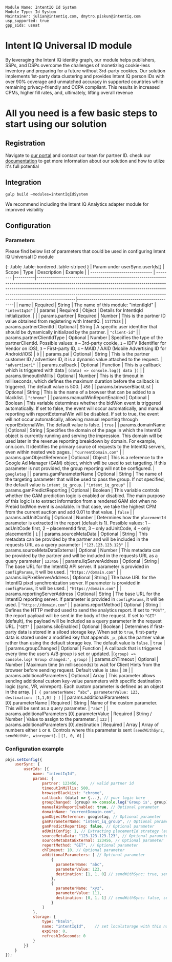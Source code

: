 ```
Module Name: IntentIQ Id System
Module Type: Id System
Maintainer: julian@intentiq.com, dmytro.piskun@intentiq.com
usp_supported: true
gpp_sids: usnat
```

# Intent IQ Universal ID module

By leveraging the Intent IQ identity graph, our module helps publishers, SSPs, and DSPs overcome the challenges of monetizing cookie-less inventory and preparing for a future without 3rd-party cookies. Our solution implements 1st-party data clustering and provides Intent IQ person IDs with over 90% coverage and unmatched accuracy in supported countries while remaining privacy-friendly and CCPA compliant. This results in increased CPMs, higher fill rates, and, ultimately, lifting overall revenue

# All you need is a few basic steps to start using our solution

## Registration

Navigate to [our portal](https://www.intentiq.com/) and contact our team for partner ID.
check our [documentation](https://pbmodule.documents.intentiq.com/) to get more information about our solution and how to utilze it's full potential

## Integration

```bash
gulp build –modules=intentIqIdSystem
```

We recommend including the Intent IQ Analytics adapter module for improved visibility

## Configuration

### Parameters

Please find below list of parameters that could be used in configuring Intent IQ Universal ID module

{: .table .table-bordered .table-striped }
| Param under userSync.userIds[] | Scope    | Type     | Description                                                                                                                                                                                                                                                                                                                               | Example                                       |
| ------------------------------ | -------- |----------|-------------------------------------------------------------------------------------------------------------------------------------------------------------------------------------------------------------------------------------------------------------------------------------------------------------------------------------------|-----------------------------------------------|
| name                           | Required | String   | The name of this module: "intentIqId"                                                                                                                                                                                                                                                                                                     | `"intentIqId"`                                |
| params                         | Required | Object   | Details for IntentIqId initialization.                                                                                                                                                                                                                                                                                                    |                                               |
| params.partner                 | Required | Number   | This is the partner ID value obtained from registering with IntentIQ.                                                                                                                                                                                                                                                                     | `1177538`                                     |
| params.partnerClientId | Optional | String | A specific user identifier that should be dynamically initialized by the partner. | `"client-id"` |
| params.partnerClientIdType | Optional | Number | Specifies the type of the partnerClientId. Possible values: `0` – 3rd-party cookie, `1` – IDFV (Identifier for Vendor on iOS), `3` – First-party ID, `4` – MAID / AAID (Mobile Advertising ID for Android/iOS) | `0` |
| params.pai                     | Optional | String   | This is the partner customer ID / advertiser ID, it is a dynamic value attached to the request.                                                                                                                                                                                                                                           | `"advertiser1"`                               |
| params.callback                | Optional | Function | This is a callback which is triggered with data                                                                                                                                                                                                                                                                               | `(data) => console.log({ data })` |
| params.timeoutInMillis         | Optional | Number   | This is the timeout in milliseconds, which defines the maximum duration before the callback is triggered. The default value is 500.                                                                                                                                                                                                       | `450`                                         |
| params.browserBlackList        | Optional | String   | This is the name of a browser that can be added to a blacklist.                                                                                                                                                                                                                                                                           | `"chrome"`                                    |
| params.manualWinReportEnabled  | Optional | Boolean  | This variable determines whether the bidWon event is triggered automatically. If set to false, the event will occur automatically, and manual reporting with reportExternalWin will be disabled. If set to true, the event will not occur automatically, allowing manual reporting through reportExternalWin. The default value is false. | `true`                                        |
| params.domainName              | Optional | String   | Specifies the domain of the page in which the IntentIQ object is currently running and serving the impression. This domain will be used later in the revenue reporting breakdown by domain. For example, cnn.com. It identifies the primary source of requests to the IntentIQ servers, even within nested web pages.                     | `"currentDomain.com"`                         |
| params.gamObjectReference      | Optional | Object   | This is a reference to the Google Ad Manager (GAM) object, which will be used to set targeting. If this parameter is not provided, the group reporting will not be configured.                                                                                                                                                            | `googletag`                                   |
| params.gamParameterName        | Optional | String   | The name of the targeting parameter that will be used to pass the group. If not specified, the default value is `intent_iq_group`.                                                                                                                                                                                                        | `"intent_iq_group"`                           |
| params.gamPredictReporting        | Optional | Boolean   | This variable controls whether the GAM prediction logic is enabled or disabled. The main purpose of this logic is to extract information from a rendered GAM slot when no Prebid bidWon event is available. In that case, we take the highest CPM from the current auction and add 0.01 to that value.                                                                                                                                                                                                        | `false`                           |
| params.adUnitConfig            | Optional | Number   | Determines how the `placementId` parameter is extracted in the report (default is 1). Possible values: 1 – adUnitCode first, 2 – placementId first, 3 – only adUnitCode, 4 – only placementId                                                                                                                                             | `1`                                           |
| params.sourceMetaData          | Optional | String   | This metadata can be provided by the partner and will be included in the requests URL as a query parameter                                                                                                                                                                                                                                | `"123.123.123.123"`                           |
| params.sourceMetaDataExternal  | Optional | Number   | This metadata can be provided by the partner and will be included in the requests URL as a query parameter                                                                                                                                                                                                                                | `123456`                                      |
| params.iiqServerAddress        | Optional | String   | The base URL for the IntentIQ API server. If parameter is provided in `configParams`, it will be used.                                                                                                                                                                                                                                    | `"https://domain.com"`                        |
| params.iiqPixelServerAddress   | Optional | String   | The base URL for the IntentIQ pixel synchronization server. If parameter is provided in `configParams`, it will be used.                                                                                                                                                                                                                  | `"https://domain.com"`                        |
| params.reportingServerAddress  | Optional | String   | The base URL for the IntentIQ reporting server. If parameter is provided in `configParams`, it will be used.                                                                                                                                                                                                                              | `"https://domain.com"`                        |
| params.reportMethod            | Optional | String   | Defines the HTTP method used to send the analytics report. If set to `"POST"`, the report payload will be sent in the body of the request. If set to `"GET"` (default), the payload will be included as a query parameter in the request URL.                                                                                             |`"GET"`                                        |
| params.siloEnabled             | Optional | Boolean  | Determines if first-party data is stored in a siloed storage key. When set to `true`, first-party data is stored under a modified key that appends `_p_` plus the partner value rather than using the default storage key. The default value is `false`.                                                                          | `true`                                        |
| params.groupChanged            | Optional | Function | A callback that is triggered every time the user’s A/B group is set or updated.                                                                                         |`(group) => console.log('Group changed:', group)` |
| params.chTimeout | Optional | Number | Maximum time (in milliseconds) to wait for Client Hints from the browser before sending request. Default value is `10ms` | `30` |
| params.additionalParameters | Optional | Array | This parameter allows sending additional custom key-value parameters with specific destination logic (sync, VR, winreport). Each custom parameter is defined as an object in the array. | `[ { parameterName: “abc”, parameterValue: 123, destination: [1,1,0] } ]` |
| params.additionalParameters [0].parameterName | Required | String | Name of the custom parameter. This will be sent as a query parameter. | `"abc"` |
| params.additionalParameters [0].parameterValue | Required | String / Number | Value to assign to the parameter. | `123` |
| params.additionalParameters [0].destination | Required | Array | Array of numbers either `1` or `0`. Controls where this parameter is sent `[sendWithSync, sendWithVr, winreport]`. | `[1, 0, 0]` |

### Configuration example

```javascript
pbjs.setConfig({
    userSync: {
        userIds: [{
            name: "intentIqId",
            params: {
                partner: 123456,     // valid partner id
                timeoutInMillis: 500,
                browserBlackList: "chrome",
                callback: (data) => {...}, // your logic here
                groupChanged: (group) => console.log('Group is', group),
                manualWinReportEnabled: true, // Optional parameter
                domainName: "currentDomain.com",
                gamObjectReference: googletag, // Optional parameter
                gamParameterName: "intent_iq_group", // Optional parameter
                gamPredictReporting: false, // Optional parameter
                adUnitConfig: 1, // Extracting placementId strategy (adUnitCode or placementId order of priorities)
                sourceMetaData: "123.123.123.123", // Optional parameter
                sourceMetaDataExternal: 123456, // Optional parameter
                reportMethod: "GET", // Optional parameter
                chTimeout: 10, // Optional parameter
                additionalParameters: [ // Optional parameter
                    {
                      parameterName: "abc",
                      parameterValue: 123,
                      destination: [1, 1, 0] // sendWithSync: true, sendWithVr: true, winreport: false
                    },
                    {
                      parameterName: "xyz",
                      parameterValue: 111,
                      destination: [0, 1, 1] // sendWithSync: false, sendWithVr: true, winreport: true
                    }
                ]
            },
            storage: {
                type: "html5",
                name: "intentIqId",    // set localstorage with this name
                expires: 0,
                refreshInSeconds: 0
            }
        }]
    }
});
```
